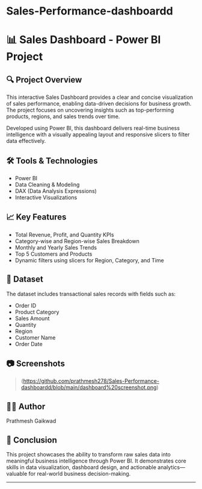 # Sales-Performance-dashboardd
# 📊 Sales Dashboard - Power BI Project

## 🔍 Project Overview
This interactive Sales Dashboard provides a clear and concise visualization of sales performance, enabling data-driven decisions for business growth. The project focuses on uncovering insights such as top-performing products, regions, and sales trends over time.

Developed using Power BI, this dashboard delivers real-time business intelligence with a visually appealing layout and responsive slicers to filter data effectively.

## 🛠 Tools & Technologies
- Power BI
- Data Cleaning & Modeling
- DAX (Data Analysis Expressions)
- Interactive Visualizations

## 📈 Key Features
- Total Revenue, Profit, and Quantity KPIs
- Category-wise and Region-wise Sales Breakdown
- Monthly and Yearly Sales Trends
- Top 5 Customers and Products
- Dynamic filters using slicers for Region, Category, and Time

## 📂 Dataset
The dataset includes transactional sales records with fields such as:
- Order ID
- Product Category
- Sales Amount
- Quantity
- Region
- Customer Name
- Order Date

## 📷 Screenshots
> (https://github.com/prathmesh278/Sales-Performance-dashboardd/blob/main/dashboard%20screenshot.png)

## 🧑‍💼 Author
Prathmesh Gaikwad  


## 🚀 Conclusion
This project showcases the ability to transform raw sales data into meaningful business intelligence through Power BI. It demonstrates core skills in data visualization, dashboard design, and actionable analytics—valuable for real-world business decision-making.

---
